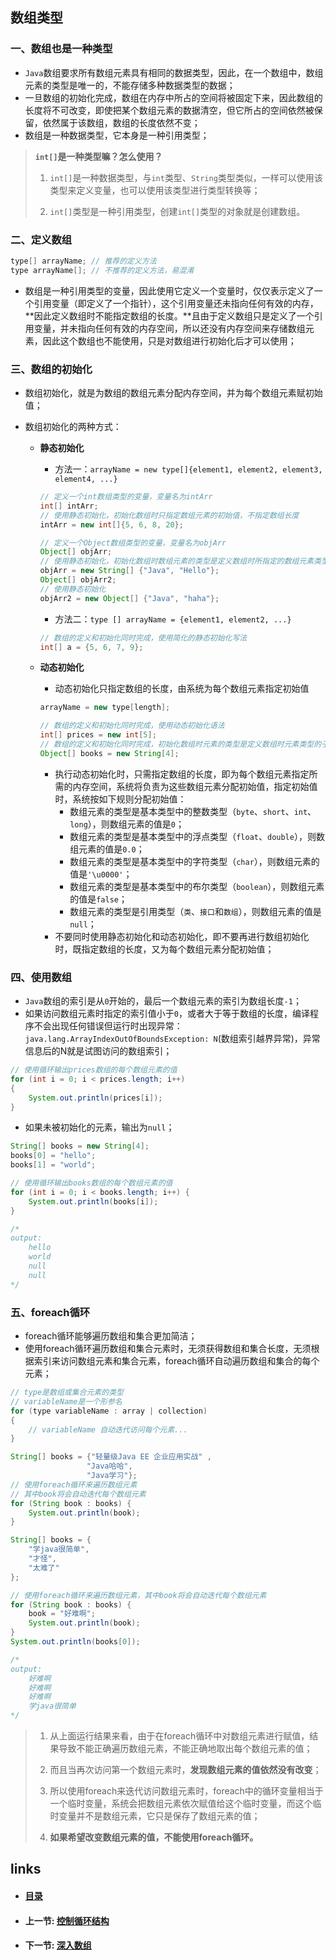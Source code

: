 ## 数组类型

### 一、数组也是一种类型

- `Java`数组要求所有数组元素具有相同的数据类型，因此，在一个数组中，数组元素的类型是唯一的，不能存储多种数据类型的数据；
- 一旦数组的初始化完成，数组在内存中所占的空间将被固定下来，因此数组的长度将不可改变，即使把某个数组元素的数据清空，但它所占的空间依然被保留，依然属于该数组，数组的长度依然不变；
- 数组是一种数据类型，它本身是一种引用类型；

>**`int[]`是一种类型嘛？怎么使用？**
>
>1. `int[]`是一种数据类型，与`int`类型、`String`类型类似，一样可以使用该类型来定义变量，也可以使用该类型进行类型转换等；
>
>2. `int[]`类型是一种引用类型，创建`int[]`类型的对象就是创建数组。

### 二、定义数组

```java
type[] arrayName; // 推荐的定义方法
type arrayName[]; // 不推荐的定义方法，易混淆
```

- 数组是一种引用类型的变量，因此使用它定义一个变量时，仅仅表示定义了一个引用变量（即定义了一个指针），这个引用变量还未指向任何有效的内存，**因此定义数组时不能指定数组的长度。**且由于定义数组只是定义了一个引用变量，并未指向任何有效的内存空间，所以还没有内存空间来存储数组元素，因此这个数组也不能使用，只是对数组进行初始化后才可以使用；

### 三、数组的初始化

- 数组初始化，就是为数组的数组元素分配内存空间，并为每个数组元素赋初始值；

- 数组初始化的两种方式：

  - **静态初始化**

    - 方法一：`arrayName = new type[]{element1, element2, element3, element4, ...}`

    ```java
    // 定义一个int数组类型的变量，变量名为intArr
    int[] intArr;
    // 使用静态初始化，初始化数组时只指定数组元素的初始值，不指定数组长度
    intArr = new int[]{5, 6, 8, 20};
    
    // 定义一个Object数组类型的变量，变量名为objArr
    Object[] objArr;
    // 使用静态初始化，初始化数组时数组元素的类型是定义数组时所指定的数组元素类型的子类
    objArr = new String[] {"Java", "Hello"};
    Object[] objArr2;
    // 使用静态初始化
    objArr2 = new Object[] {"Java", "haha"};
    ```

    - 方法二：`type [] arrayName = {element1, element2, ...}`

    ```java
    // 数组的定义和初始化同时完成，使用简化的静态初始化写法
    int[] a = {5, 6, 7, 9};
    ```

  - **动态初始化**

    - 动态初始化只指定数组的长度，由系统为每个数组元素指定初始值

    ```java
    arrayName = new type[length];
    ```

    ```java
    // 数组的定义和初始化同时完成，使用动态初始化语法
    int[] prices = new int[5];
    // 数组的定义和初始化同时完成，初始化数组时元素的类型是定义数组时元素类型的子类
    Object[] books = new String[4];
    ```

    - 执行动态初始化时，只需指定数组的长度，即为每个数组元素指定所需的内存空间，系统将负责为这些数组元素分配初始值，指定初始值时，系统按如下规则分配初始值：
      - 数组元素的类型是基本类型中的整数类型（`byte`、`short`、`int`、`long`），则数组元素的值是`0`；
      - 数组元素的类型是基本类型中的浮点类型（`float`、`double`），则数组元素的值是`0.0`；
      - 数组元素的类型是基本类型中的字符类型（`char`），则数组元素的值是`'\u0000'`；
      - 数组元素的类型是基本类型中的布尔类型（`boolean`），则数组元素的值是`false`；
      - 数组元素的类型是引用类型（`类`、`接口`和`数组`），则数组元素的值是`null`；
    - 不要同时使用静态初始化和动态初始化，即不要再进行数组初始化时，既指定数组的长度，又为每个数组元素分配初始值；

### 四、使用数组

- `Java`数组的索引是从`0`开始的，最后一个数组元素的索引为数组长度`-1`；
- 如果访问数组元素时指定的索引值小于`0`，或者大于等于数组的长度，编译程序不会出现任何错误但运行时出现异常：`java.lang.ArrayIndexOutOfBoundsException: N`(数组索引越界异常)，异常信息后的N就是试图访问的数组索引；

```java
// 使用循环输出prices数组的每个数组元素的值
for (int i = 0; i < prices.length; i++)
{
    System.out.println(prices[i]);
}
```

- 如果未被初始化的元素，输出为`null`；

```java
String[] books = new String[4];
books[0] = "hello";
books[1] = "world";

// 使用循环输出books数组的每个数组元素的值
for (int i = 0; i < books.length; i++) {
    System.out.println(books[i]);
}

/*
output:
    hello
    world
    null
    null
*/
```

### 五、foreach循环

- foreach循环能够遍历数组和集合更加简洁；
- 使用foreach循环遍历数组和集合元素时，无须获得数组和集合长度，无须根据索引来访问数组元素和集合元素，foreach循环自动遍历数组和集合的每个元素；

```java
// type是数组或集合元素的类型
// variableName是一个形参名
for (type variableName : array | collection)
{
    // variableName 自动迭代访问每个元素...
}
```

```java
String[] books = {"轻量级Java EE 企业应用实战" ,
                 "Java哈哈",
                 "Java学习"};
// 使用foreach循环来遍历数组元素
// 其中book将会自动迭代每个数组元素
for (String book : books) {
    System.out.println(book);
}
```

```java
String[] books = {
    "学java很简单",
    "才怪",
    "太难了"
};

// 使用foreach循环来遍历数组元素，其中book将会自动迭代每个数组元素
for (String book : books) {
    book = "好难啊";
    System.out.println(book);
}
System.out.println(books[0]);

/*
output:
    好难啊
    好难啊
    好难啊
    学java很简单
*/
```

>1. 从上面运行结果来看，由于在foreach循环中对数组元素进行赋值，结果导致不能正确遍历数组元素，不能正确地取出每个数组元素的值；
>
>2. 而且当再次访问第一个数组元素时，**发现数组元素的值依然没有改变**；
>
>3. 所以使用foreach来迭代访问数组元素时，foreach中的循环变量相当于一个临时变量，系统会把数组元素依次赋值给这个临时变量，而这个临时变量并不是数组元素，它只是保存了数组元素的值；
>
>4. **如果希望改变数组元素的值，不能使用foreach循环。**

## links

- #### [目录](<README.md>)

- #### 上一节: [控制循环结构](<02.4.md>)

- #### 下一节: [深入数组](<02.6.md>)